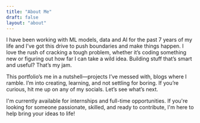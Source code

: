 ```yaml
---
title: "About Me"
draft: false
layout: "about"
---
```

I have been working with ML models, data and AI  for the past 7 years of my life and I’ve got this drive to push boundaries and make things happen. I love the rush of cracking a tough problem, whether it’s coding something new or figuring out how far I can take a wild idea. Building stuff that’s smart and useful? That’s my jam.

This portfolio’s me in a nutshell—projects I’ve messed with, blogs where I ramble. I’m into creating, learning, and not settling for boring. If you’re curious, hit me up on any of my socials. Let’s see what’s next.

I'm currently available for internships and full-time opportunities. If you're looking for someone passionate, skilled, and ready to contribute, I'm here to help bring your ideas to life!
